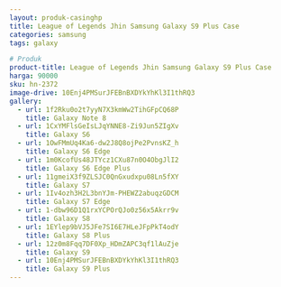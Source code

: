 ```yaml
---
layout: produk-casinghp
title: League of Legends Jhin Samsung Galaxy S9 Plus Case
categories: samsung
tags: galaxy

# Produk
product-title: League of Legends Jhin Samsung Galaxy S9 Plus Case
harga: 90000
sku: hn-2372
image-drive: 10Enj4PMSurJFEBnBXDYkYhKl3I1thRQ3
gallery:
  - url: 1f2Rku0o2t7yyN7X3kmWw2TihGFpCQ68P
    title: Galaxy Note 8
  - url: 1CxYMFlsGeIsLJqYNNE8-Zi9Jun5ZIgXv
    title: Galaxy S6
  - url: 1OwFMmUq4Ka6-dw2J8Q8ojPe2PvnsKZ_h
    title: Galaxy S6 Edge
  - url: 1m0KcofUs48JTYcz1CXu87n0O4ObgJlI2
    title: Galaxy S6 Edge Plus
  - url: 11gmeiX3f9ZLSJC0QnGxudxpu08Ln5fXY
    title: Galaxy S7
  - url: 1Iv4ozh3H2L3bnYJm-PHEWZ2abuqzGDCM
    title: Galaxy S7 Edge
  - url: 1-dbw96D1Q1rxYCPOrQJo0z56x5Akrr9v
    title: Galaxy S8
  - url: 1EYlep9bVJ5JFe7SI6E7HLeJFpPkT4odY
    title: Galaxy S8 Plus
  - url: 12z0m8Fqq7DF0Xp_HDmZAPC3qf1lAuZje
    title: Galaxy S9
  - url: 10Enj4PMSurJFEBnBXDYkYhKl3I1thRQ3
    title: Galaxy S9 Plus
---
```

